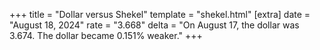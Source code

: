 +++
title = "Dollar versus Shekel"
template = "shekel.html"
[extra]
date = "August 18, 2024"
rate = "3.668"
delta = "On August 17, the dollar was 3.674. The dollar became 0.151% weaker."
+++
